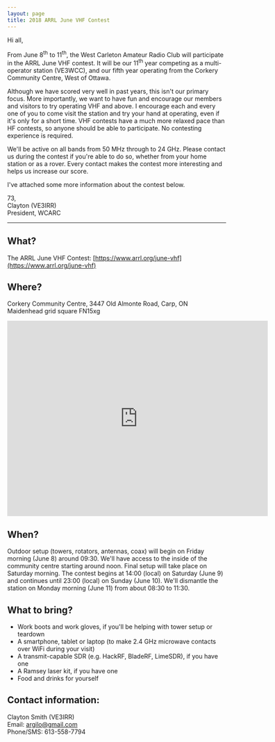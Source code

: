 ```yaml
---
layout: page
title: 2018 ARRL June VHF Contest
---
```


Hi all,

From June 8<sup>th</sup> to 11<sup>th</sup>, the West Carleton Amateur Radio Club will participate in the ARRL June VHF contest. It will be our 11<sup>th</sup> year competing as a multi-operator station (VE3WCC), and our fifth year operating from the Corkery Community Centre, West of Ottawa.

Although we have scored very well in past years, this isn't our primary focus. More importantly, we want to have fun and encourage our members and visitors to try operating VHF and above. I encourage each and every one of you to come visit the station and try your hand at operating, even if it's only for a short time. VHF contests have a much more relaxed pace than HF contests, so anyone should be able to participate. No contesting experience is required.

We'll be active on all bands from 50 MHz through to 24 GHz. Please contact us during the contest if you're able to do so, whether from your home station or as a rover. Every contact makes the contest more interesting and helps us increase our score.

I've attached some more information about the contest below.

73,  
Clayton (VE3IRR)  
President, WCARC

-----

What?
-----

The ARRL June VHF Contest: [https://www.arrl.org/june-vhf](https://www.arrl.org/june-vhf)

Where?
------

Corkery Community Centre, 3447 Old Almonte Road, Carp, ON  
Maidenhead grid square FN15xg

<iframe src="https://www.google.com/maps/embed?pb=!1m14!1m8!1m3!1d89870.12609831354!2d-76.1314487!3d45.2590866!3m2!1i1024!2i768!4f13.1!3m3!1m2!1s0x4cd2046aedc31bc1%3A0x198dda441bc97b10!2s3447+Old+Almonte+Rd%2C+Carp%2C+ON+K0A+1L0!5e0!3m2!1sen!2sca!4v1496709063882" width="600" height="450" frameborder="0" style="border:0" allowfullscreen></iframe>

When?
-----

Outdoor setup (towers, rotators, antennas, coax) will begin on Friday morning (June 8) around 09:30. We'll have access to the inside of the community centre starting around noon. Final setup will take place on Saturday morning. The contest begins at 14:00 (local) on Saturday (June 9) and continues until 23:00 (local) on Sunday (June 10). We'll dismantle the station on Monday morning (June 11) from about 08:30 to 11:30.

What to bring?
--------------

* Work boots and work gloves, if you'll be helping with tower setup or teardown
* A smartphone, tablet or laptop (to make 2.4 GHz microwave contacts over WiFi during your visit)
* A transmit-capable SDR (e.g. HackRF, BladeRF, LimeSDR), if you have one
* A Ramsey laser kit, if you have one
* Food and drinks for yourself

Contact information:
--------------------

Clayton Smith (VE3IRR)  
Email: [argilo@gmail.com](mailto:argilo@gmail.com)  
Phone/SMS: 613-558-7794
